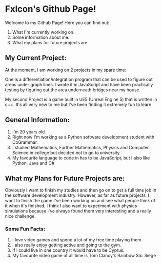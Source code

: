 # Fxlcon's Github Page! 
Welcome to my Github Page! Here you can find out:

1. What I'm currently working on.
2. Some information about me.
3. What my plans for future projects are.

## My Current Project:
At the moment, I am working on 2 projects in my spare time:

One is a differentiation/integration program that can be used to figure out areas under graph lines. I wrote it in JavaScript and have been practically testing by figuring out the area underneath bridges near my house.

My second Project is a game built in UE5 (Unreal Engine 5) that is written in c++. It's all very new to me but I've been finding it extremely fun to learn.

## General Information:
1. I'm 20 years old.
2. Right now I'm working as a Python software development student with CoGrammar.
3. I studied Mathematics, Further Mathematics, Physics and Computer Science in college but decided not to go to university.
4. My favourite language to code in has to be JavaScript, but I also like Python, Java and C#

## What my Plans for Future Projects are:
Obviously I want to finish my studies and then go on to get a full time job in the software development industry. However, as far as future projects, I want to finish the game I've been working on and see what people think of it when it's finished. I think I also want to experiment with physics simulations because I've always found them very interesting and a really nice challenge.

### Some Fun Facts:
1. I love video games and spend a lot of my free time playing them.
2. I also really enjoy getting active and going to the gym.
3. If I could live in one country it would have to be Cyprus.
4. My favourite video game of all time is Tom Clancy's Rainbow Six: Siege
<!--
**RealFxlcon/RealFxlcon** is a ✨ _special_ ✨ repository because its `README.md` (this file) appears on your GitHub profile.

Here are some ideas to get you started:

- 🔭 I’m currently working on ...
- 🌱 I’m currently learning ...
- 👯 I’m looking to collaborate on ...
- 🤔 I’m looking for help with ...
- 💬 Ask me about ...
- 📫 How to reach me: ...
- 😄 Pronouns: ...
- ⚡ Fun fact: ...
-->
